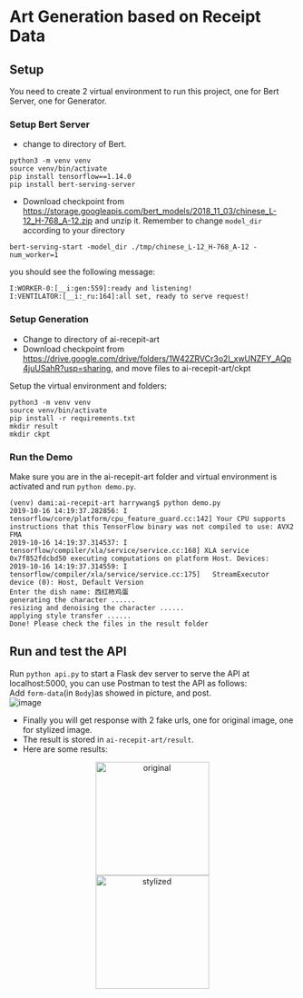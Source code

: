 # Art Generation based on Receipt Data

## Setup
You need to create 2 virtual environment to run this project, one for Bert Server, one for Generator.
### Setup Bert Server
* change to directory of Bert.
```shell script
python3 -m venv venv
source venv/bin/activate
pip install tensorflow==1.14.0
pip install bert-serving-server
```
* Download checkpoint from https://storage.googleapis.com/bert_models/2018_11_03/chinese_L-12_H-768_A-12.zip and unzip it. Remember to change `model_dir` according to your directory
```shell script
bert-serving-start -model_dir ./tmp/chinese_L-12_H-768_A-12 -num_worker=1
```
you should see the following message:

```
I:WORKER-0:[__i:gen:559]:ready and listening!
I:VENTILATOR:[__i:_ru:164]:all set, ready to serve request!
```

### Setup Generation
* Change to directory of ai-recepit-art
* Download checkpoint from https://drive.google.com/drive/folders/1W42ZRVCr3o2I_xwUNZFY_AQp4juUSahR?usp=sharing, and move files to ai-recepit-art/ckpt

Setup the virtual environment and folders:
```shell
python3 -m venv venv
source venv/bin/activate
pip install -r requirements.txt
mkdir result
mkdir ckpt
```

### Run the Demo
Make sure you are in the ai-recepit-art folder and virtual environment is activated and run `python demo.py`.

```
(venv) dami:ai-recepit-art harrywang$ python demo.py
2019-10-16 14:19:37.282856: I tensorflow/core/platform/cpu_feature_guard.cc:142] Your CPU supports instructions that this TensorFlow binary was not compiled to use: AVX2 FMA
2019-10-16 14:19:37.314537: I tensorflow/compiler/xla/service/service.cc:168] XLA service 0x7f852fdcbd50 executing computations on platform Host. Devices:
2019-10-16 14:19:37.314559: I tensorflow/compiler/xla/service/service.cc:175]   StreamExecutor device (0): Host, Default Version
Enter the dish name: 西红柿鸡蛋
generating the character ......
resizing and denoising the character ......
applying style transfer ......
Done! Please check the files in the result folder
```

## Run and test the API
Run `python api.py` to start a Flask dev server to serve the API at localhost:5000, you can use Postman to test the API as follows:  
Add `form-data`(in `Body`)as showed in picture, and post.  
![image](https://i.ibb.co/b7rTtcp/postman.png)
* Finally you will get response with 2 fake urls, one for original image, one for stylized image.
* The result is stored in `ai-recepit-art/result`.  
* Here are some results:  
<div align=center><img width="200" height="200" src="https://i.ibb.co/DD3cjtY/result1.png" alt="original"/></div>
<div align=center><img width="200" height="200" src="https://i.ibb.co/pyr7NYB/result1-stylized.png" alt="stylized"/></div>
